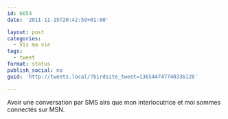 ```yaml
---
id: 6654
date: '2011-11-15T20:42:59+01:00'

layout: post
categories:
  - Vis ma vie
tags:
  - tweet
format: status
publish_social: no
guid: 'http://tweets.local/?birdsite_tweet=136544747740336128'

---
```


Avoir une conversation par SMS alrs que mon interlocutrice et moi sommes connectés sur MSN.